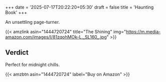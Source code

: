 +++
date = '2025-07-17T20:22:20+05:30'
draft = false
title = 'Haunting Book'
+++

An unsettling page-turner.

{{< amzlink asin="1444720724" title="The Shining" img="https://m.media-amazon.com/images/I/81zqohMOk-L._SL160_.jpg" >}}

## Verdict
Perfect for midnight chills.

{{< amzbtn  asin="1444720724" label="Buy on Amazon" >}}
